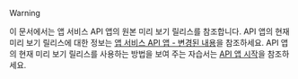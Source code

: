 > [!WARNING]
> 이 문서에서는 앱 서비스 API 앱의 원본 미리 보기 릴리스를 참조합니다. API 앱의 현재 미리 보기 릴리스에 대한 정보는 [앱 서비스 API 앱 - 변경된 내용](../articles/app-service-api/app-service-api-whats-changed.md)을 참조하세요. API 앱의 현재 미리 보기 릴리스를 사용하는 방법을 보여 주는 자습서는 [API 앱 시작](../articles/app-service-api/app-service-api-dotnet-get-started.md)을 참조하세요.
> 
> 

<!---HONumber=AcomDC_1203_2015-->
